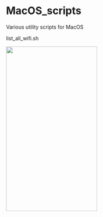 # MacOS_scripts
Various utility scripts for MacOS

list_all_wifi.sh

<img src="https://i.imgur.com/xmA9mWW.png" width=250 height=450>
